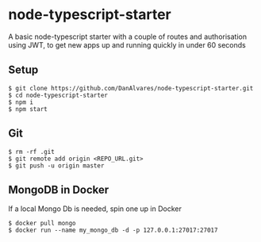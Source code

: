 # node-typescript-starter

A basic node-typescript starter with a couple of routes and authorisation using JWT, to get new apps up and running quickly in under 60 seconds

## Setup
    $ git clone https://github.com/DanAlvares/node-typescript-starter.git
    $ cd node-typescript-starter
    $ npm i
    $ npm start

## Git
    $ rm -rf .git
    $ git remote add origin <REPO_URL.git>
    $ git push -u origin master

## MongoDB in Docker
If a local Mongo Db is needed, spin one up in Docker

    $ docker pull mongo
    $ docker run --name my_mongo_db -d -p 127.0.0.1:27017:27017

